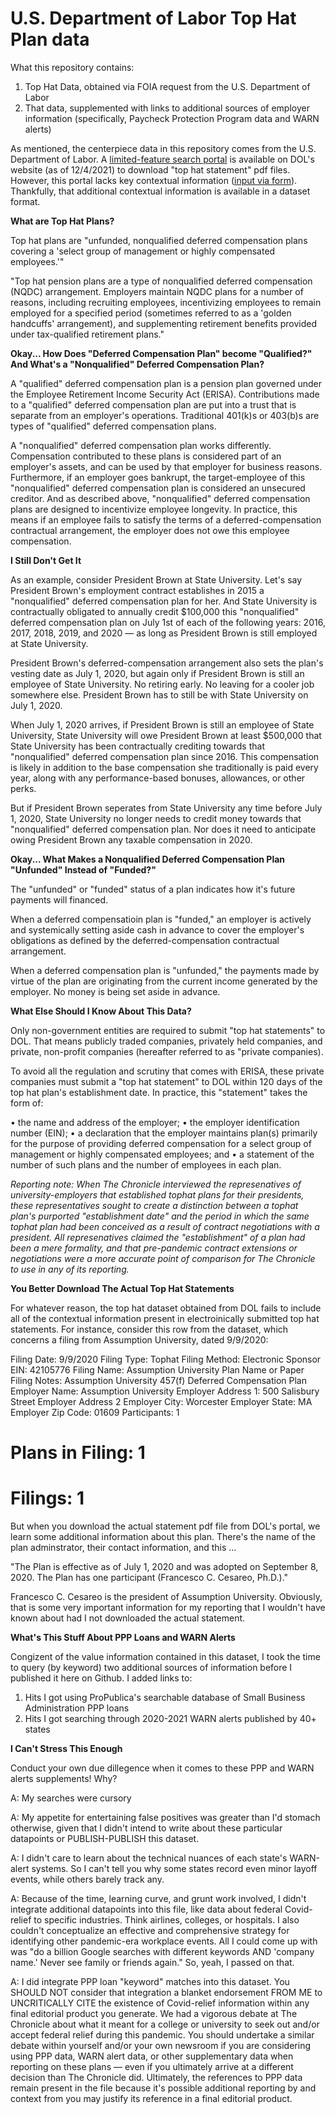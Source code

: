 <h1 id="u-s-department-of-labor-top-hat-plan-data">U.S. Department of Labor Top Hat Plan data</h1>

<p>What this repository contains:</p> 
<ol>
  <li>Top Hat Data, obtained via FOIA request from the U.S. Department of Labor</li>
  <li>That data, supplemented with links to additional sources of employer information (specifically, Paycheck Protection Program data and WARN alerts)</li>
</ol>

<p>As mentioned, the centerpiece data in this repository comes from the U.S. Department of Labor. A <a rel="noreferrer noopener" href="https://www.askebsa.dol.gov/tophatplansearch" data-type="URL" data-id="https://www.askebsa.dol.gov/tophatplansearch" target="_blank">limited-feature search portal</a> is available on DOL's website (as of 12/4/2021) to download "top hat statement" pdf files. However, this portal lacks key contextual information (<a href="https://www.askebsa.dol.gov/efile/Home/tophat" target="_blank" rel="noreferrer noopener">input via form</a>). Thankfully, that additional contextual information is available in a dataset format.</p>

<p class="has-medium-font-size"><strong>What are Top Hat Plans?</strong></p>

<p>Top hat plans are "unfunded, nonqualified deferred compensation plans covering a 'select group of management or highly compensated employees.'" </p>

<p>"Top hat pension plans are a type of nonqualified deferred compensation (NQDC) arrangement. Employers maintain NQDC plans for a number of reasons, including recruiting employees, incentivizing employees to remain employed for a specified period (sometimes referred to as a 'golden handcuffs' arrangement), and supplementing retirement benefits provided under tax-qualified retirement plans."</p>

<p class="has-medium-font-size"><strong>Okay... How Does  "Deferred Compensation Plan" become "Qualified?" And What's a "Nonqualified" Deferred Compensation Plan?</strong></p>

<p>A "qualified" deferred compensation plan is a pension plan governed under the Employee Retirement Income Security Act (ERISA). Contributions made to a "qualified" deferred compensation plan are put into a trust that is separate from an employer's operations. Traditional 401(k)s or 403(b)s are types of "qualified" deferred compensation plans. </p>

<p>A "nonqualified" deferred compensation plan works differently. Compensation contributed to these plans is considered part of an employer's assets, and can be used by that employer for business reasons. Furthermore, if an employer goes bankrupt, the target-employee of this "nonqualified" deferred compensation plan is considered an unsecured creditor. And as described above, "nonqualified" deferred compensation plans are designed to incentivize employee longevity. In practice, this means if an employee fails to satisfy the terms of a deferred-compensation contractual arrangement, the employer does not owe this employee compensation. </p>

<p class="has-medium-font-size"><strong>I Still Don't Get It</strong></p>

<p>As an example, consider President Brown at State University. Let's say President Brown's employment contract establishes in 2015 a "nonqualified" deferred compensation plan for her. And State University is contractually obligated to annually credit $100,000 this "nonqualified" deferred compensation plan on July 1st of each of the following years: 2016, 2017, 2018, 2019, and 2020 — as long as President Brown is still employed at State University.</p>

<p>President Brown's deferred-compensation arrangement also sets the plan's vesting date as July 1, 2020, but again only if President Brown is still an employee of State University. No retiring early. No leaving for a cooler job somewhere else. President Brown has to still be with State University on July 1, 2020. 

<p>When July 1, 2020 arrives, if President Brown is still an employee of State University, State University will owe President Brown at least $500,000 that State University has been contractually crediting towards that "nonqualified" deferred compensation plan since 2016. This compensation is likely in addition to the base compensation she traditionally is paid every year, along with any performance-based bonuses, allowances, or other perks. 

<p>But if President Brown seperates from State University any time before July 1, 2020, State University no longer needs to credit money towards that "nonqualified" deferred compensation plan. Nor does it need to anticipate owing President Brown any taxable compensation in 2020.</p>

<p class="has-medium-font-size"><strong>Okay... What Makes a Nonqualified Deferred Compensation Plan "Unfunded" Instead of "Funded?"</strong></p>

<p>The "unfunded" or "funded" status of a plan indicates how it's future payments will financed.</p>

<p>When a deferred compensatioin plan is "funded," an employer is actively and systemically setting aside cash in advance to cover the employer's obligations as defined by the deferred-compensation contractual arrangement.</p>

<p>When a deferred compensation plan is "unfunded," the payments made by virtue of the plan are originating from the current income generated by the employer. No money is being set aside in advance.</p> 

<p class="has-medium-font-size"><strong>What Else Should I Know About This Data?</strong></p>

<p>Only non-government entities are required to submit "top hat statements" to DOL. That means publicly traded companies, privately held companies, and private, non-profit companies (hereafter referred to as "private companies).</p>

<p>To avoid all the regulation and scrutiny that comes with ERISA, these private companies must submit a "top hat statement" to DOL within 120 days of the top hat plan's establishment date. In practice, this "statement" takes the form of:</p>

• the name and address of the employer;
• the employer identification number (EIN);
• a declaration that the employer maintains plan(s) primarily for the purpose of providing
deferred compensation for a select group of management or highly compensated
employees; and
• a statement of the number of such plans and the number of employees in each plan.

<p><i>Reporting note: When The Chronicle interviewed the represenatives of university-employers that established tophat plans for their presidents, these representatives sought to create a distinction between a tophat plan's purported "establishment date" and the period in which the same tophat plan had been conceived as a result of contract negotiations with a president. All represenatives claimed the "establishment" of a plan had been a mere formality, and that pre-pandemic contract extensions or negotiations were a more accurate point of comparison for The Chronicle to use in any of its reporting.</i></p>

<p class="has-medium-font-size"><strong>You Better Download The Actual Top Hat Statements</strong></p>

For whatever reason, the top hat dataset obtained from DOL fails to include all of the contextual information present in electroinically submitted top hat statements. For instance, consider this row from the dataset, which concerns a filing from Assumption University, dated 9/9/2020: 

Filing Date: 9/9/2020
Filing Type: Tophat
Filing Method: Electronic
Sponsor EIN: 42105776
Filing Name: Assumption University
Plan Name or Paper Filing Notes: Assumption University 457(f) Deferred Compensation Plan
Employer Name: Assumption University
Employer Address 1: 500 Salisbury Street
Employer Address 2
Employer City: Worcester
Employer State: MA
Employer Zip Code: 01609
Participants: 1
# Plans in Filing: 1
# Filings: 1

But when you download the actual statement pdf file from DOL's portal, we learn some additional information about this plan. There's the name of the plan adminstrator, their contact information, and this ...

"The Plan is effective as of July 1, 2020 and was adopted on September 8, 2020. The Plan has one participant (Francesco C. Cesareo, Ph.D.)."

Francesco C. Cesareo is the president of Assumption University. Obviously, that is some very important information for my reporting that I wouldn't have known about had I not downloaded the actual statement. 

<p class="has-medium-font-size"><strong>What's This Stuff About PPP Loans and WARN Alerts</strong></p>

Congizent of the value information contained in this dataset, I took the time to query (by keyword) two additional sources of information before I published it here on Github. I added links to:
1. Hits I got using ProPublica's searchable database of Small Business Administration PPP loans
2. Hits I got searching through 2020-2021 WARN alerts published by 40+ states

<p class="has-medium-font-size"><strong>I Can't Stress This Enough</strong></p>

Conduct your own due dillegence when it comes to these PPP and WARN alerts supplements! Why? 

A: My searches were cursory

A: My appetite for entertaining false positives was greater than I'd stomach otherwise, given that I didn't intend to write about these particular datapoints or PUBLISH-PUBLISH this dataset. 

A: I didn't care to learn about the technical nuances of each state's WARN-alert systems. So I can't tell you why some states record even minor layoff events, while others barely track any.

A: Because of the time, learning curve, and grunt work involved, I didn't integrate additional datapoints into this file, like data about federal Covid-relief to specific industries. Think airlines, colleges, or hospitals. I also couldn't conceptualize an effective and comprehensive strategy for identifying other pandemic-era workplace events. All I could come up with was "do a billion Google searches with different keywords AND 'company name.' Never see family or friends again." So, yeah, I passed on that. 

A: I did integrate PPP loan "keyword" matches into this dataset. You SHOULD NOT consider that integration a blanket endorsement FROM ME to UNCRITICALLY CITE the existence of Covid-relief information within any final editorial product you generate. We had a vigorous debate at The Chronicle about what it meant for a college or university to seek out and/or accept federal relief during this pandemic. You should undertake a similar debate within yourself and/or your own newsroom if you are considering using PPP data, WARN alert data, or other supplementary data when reporting on these plans — even if you ultimately arrive at a different decision than The Chronicle did. Ultimately, the references to PPP data remain present in the file because it's possible additional reporting by and context from you may justify its reference in a final editorial product. 

